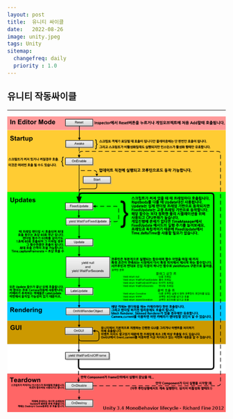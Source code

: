 ```yaml
---
layout: post
title:  유니티 싸이클
date:   2022-08-26
image: unity.jpeg 
tags: Unity
sitemap:
  changefreq: daily
  priority : 1.0
---
```



## 유니티 작동싸이클

***

![RunCycle](assets/img/posts/20220826/1.png )